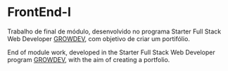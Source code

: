 # FrontEnd-I

Trabalho de final de módulo, desenvolvido no programa Starter Full Stack Web Developer [GROWDEV](https://www.growdev.com.br/starter-2), 
com objetivo de criar um portifólio.

End of module work, developed in the Starter Full Stack Web Developer program [GROWDEV](https://www.growdev.com.br/starter-2),
with the aim of creating a portfolio.
